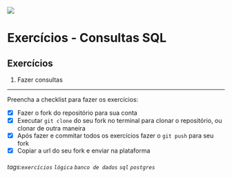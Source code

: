 ![](https://i.imgur.com/xG74tOh.png)

# Exercícios - Consultas SQL

## Exercícios

1. Fazer consultas

---

Preencha a checklist para fazer os exercícios:

-   [x] Fazer o fork do repositório para sua conta
-   [x] Executar `git clone` do seu fork no terminal para clonar o repositório, ou clonar de outra maneira
-   [x] Após fazer e commitar todos os exercícios fazer o `git push` para seu fork
-   [x] Copiar a url do seu fork e enviar na plataforma

###### tags:`exercícios` `lógica` `banco de dados` `sql` `postgres`
